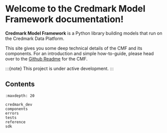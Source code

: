 # Welcome to the Credmark Model Framework documentation!

**Credmark Model Framework** is a Python library
building models that run on the Credmark Data Platform.

This site gives you some deep technical details of the CMF and its components. For an introduction and simple how-to-guide, please head over to the [Github Readme](https://github.com/credmark/credmark-models-py/blob/main/README.md) for the CMF.

:::{note}
This project is under active development.
:::

## Contents

```{toctree}
:maxdepth: 20

credmark_dev
components
errors
tests
reference
sdk
```
